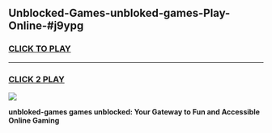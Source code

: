 
## Unblocked-Games-unbloked-games-Play-Online-#j9ypg
<h3>
<a href="https://premium.freeplayer.one?title=unbloked-games&ref=27F">CLICK TO PLAY</a></h3>
<hr>

<h3>
<a href="https://premium.freeplayer.one?title=unbloked-games&ref=27F">CLICK 2 PLAY</a>
  
</h3>

<a href="https://premium.freeplayer.one?title=unbloked-games&ref=27F"><img src="https://clearcache.store/games.png"></a>


**unbloked-games games unblocked: Your Gateway to Fun and Accessible Online Gaming**
